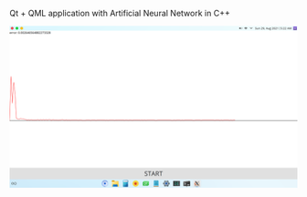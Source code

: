 Qt + QML application with Artificial Neural Network in C++

![screenshot](Screenshot_20210829_052215.png)

